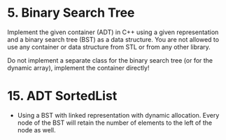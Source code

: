 # 5. Binary Search Tree
Implement the given container (ADT) in C++ using a given representation and a binary search tree (BST) as a data structure. You are not allowed to use any container or data structure from STL or from any other library.

Do not implement a separate class for the binary search tree (or for the dynamic array), implement the container directly!

# 15. ADT SortedList
 - Using a BST with linked representation with dynamic allocation. Every node of the BST will retain the number of elements to the left of the node as well.
